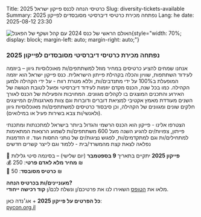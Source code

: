 Title: כרטיסי הנחה לכנס פייקון ישראל 2025
Slug: diversity-tickets-available
Summary: נפתחה מכירת כרטיסי דיברסיטי מסובסדים לפייקון 2025
Lang: he
date: 2025-08-12 23:30

![האולם הראשי של כנס 2024 עם קהל ושקף של הפאנל]({static}/images/2024-assembly.jpg){style="width: 70%; display: block; margin-left: auto; margin-right: auto;"}

### נפתחה מכירת כרטיסי דיברסיטי מסובסדים לפייקון 2025

אנחנו שמחים להציע כרטיסים במחיר מוזל למשתתפים/ות מאוכלוסיות גיוון –
ביוזמה לעידוד השתתפות, שוויון והכלה בקהילת פייתון הישראלית. כנס פייקון
ישראל הוא יוזמה המופעלת ב100% על ידי מתנדבים/ות, וללא מטרת רווח - על
ידי הקהילה ולמען הקהילה. כמו בכל שנה, הכנס מקדם יוזמות לעידוד דיברסיטי
ופועל לטובת הנגשה של האירוע והתכנים המוצגים בו לקהלים
מגוונים. המחויבות והפעילות של הכנס לאורך השנים מעודדת מאמץ אקטיבי
למציאת דוברים ודוברות וגם צוות מארגנות/ים המייצגים חלקים שונים
ומגוונים של הקהילה, וכן סיבסוד כרטיסים למשתתפים/ות מאוכלוסיות גיוון
(ולאנשי/ות צבא בשירות פעיל או במילואים).

הצטרפו אלינו - פייקון הוא הכנס הרשמי והגדול ביותר בישראל למתכנתות
ומתכנתי פייתון, צפויות/ים להגיע השנה מעל 600 משתתפים/ות לשמוע הרצאות
המתאימות למתחילים/ות וגם למתקדמים/ות, לפגוש נציגות/ים של נותני החסות
ועוד. זו הזדמנות נפלאה לצאת קצת מהמשרד/בית - ללמוד וגם לייצר קשרים
חדשים

📍 **פייקון 2025** יתקיים בתאריך **9 בספטמבר** (יום שלישי) – בסינמה סיטי גלילות  
💰 **מחיר מלא לאדם פרטי**: 250 ₪  
🎫 **כרטיס מסובסד**: 50 ₪

**מעוניינים/ות בכרטיס הנחה?**  
מלאו את [הטופס](https://docs.google.com/forms/d/e/1FAIpQLSc2pjCa8UiVXQ_WLZPrPWPXlgauVjeUWcXNCihQ0_7lJ5X2rQ/viewform) השאירו לנו את פרטיכם/ן ונשלח לכם/ן **קוד רכישה ייחודי**.

**כל הפרטים על פייקון 2025** + אג׳נדה כאן:  
[pycon.org.il](https://pycon.org.il)
